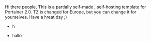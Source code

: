 Hi there people,
This is a partially self-made , self-hosting template for Portainer 2.0.
TZ is changed for Europe, but you can change it for yourselves.
Have a hreat day ;)

- h
* hallo
